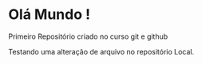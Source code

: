 # Olá Mundo !

Primeiro Repositório criado no curso git e github

Testando uma alteração de arquivo no repositório Local.
